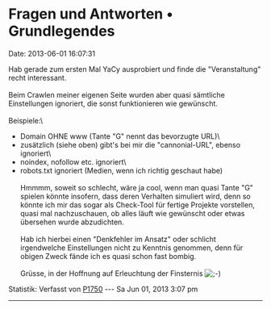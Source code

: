 Fragen und Antworten • Grundlegendes
====================================

Date: 2013-06-01 16:07:31

Hab gerade zum ersten Mal YaCy ausprobiert und finde die
\"Veranstaltung\" recht interessant.\
\
Beim Crawlen meiner eigenen Seite wurden aber quasi sämtliche
Einstellungen ignoriert, die sonst funktionieren wie gewünscht.\
\
Beispiele:\
- Domain OHNE www (Tante \"G\" nennt das bevorzugte URL)\
- zusätzlich (siehe oben) gibt\'s bei mir die \"cannonial-URL\", ebenso
ignoriert\
- noindex, nofollow etc. ignoriert\
- robots.txt ignoriert (Medien, wenn ich richtig geschaut habe)\
\
Hmmmm, soweit so schlecht, wäre ja cool, wenn man quasi Tante \"G\"
spielen könnte insofern, dass deren Verhalten simuliert wird, denn so
könnte ich mir das sogar als Check-Tool für fertige Projekte vorstellen,
quasi mal nachzuschauen, ob alles läuft wie gewünscht oder etwas
übersehen wurde abzudichten.\
\
Hab ich hierbei einen \"Denkfehler im Ansatz\" oder schlicht
irgendwelche Einstellungen nicht zu Kenntnis genommen, denn für obigen
Zweck fände ich es quasi schon fast bombig.\
\
Grüsse, in der Hoffnung auf Erleuchtung der Finsternis
![;-)](http://forum.yacy-websuche.de/images/smilies/icon_e_wink.gif "Wink")

Statistik: Verfasst von
[P1750](http://forum.yacy-websuche.de/memberlist.php?mode=viewprofile&u=8917)
--- Sa Jun 01, 2013 3:07 pm

------------------------------------------------------------------------
